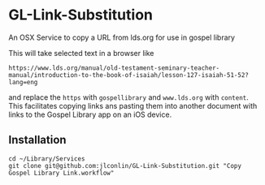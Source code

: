 # GL-Link-Substitution
An OSX Service to copy a URL from lds.org for use in gospel library

This will take selected text in a browser like

```
https://www.lds.org/manual/old-testament-seminary-teacher-manual/introduction-to-the-book-of-isaiah/lesson-127-isaiah-51-52?lang=eng
```

and replace the `https` with `gospellibrary` and `www.lds.org` with `content`.  This facilitates copying links ans pasting them into another document with links to the Gospel Library app on an iOS device.

## Installation
```
cd ~/Library/Services
git clone git@github.com:jlconlin/GL-Link-Substitution.git "Copy Gospel Library Link.workflow"
```

